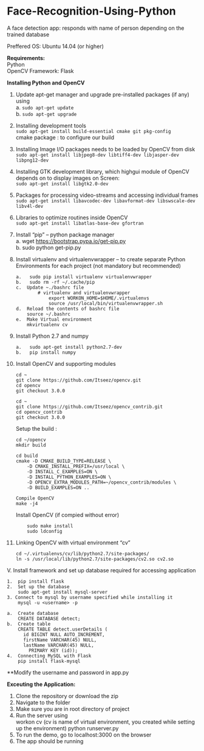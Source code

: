 # Face-Recognition-Using-Python  
A face detection app: responds with name of person depending on the trained database  

Preffered OS: Ubuntu 14.04 (or higher)  


**Requirements:**  
Python  
OpenCV 
Framework: Flask   

**Installing Python and OpenCV**    
1.	Update apt-get manager and upgrade pre-installed packages (if any) using  
	a.	`sudo apt-get update`    
	b.	`sudo apt-get upgrade`  
  
2.	 Installing development tools  
	`sudo apt-get install build-essential cmake git pkg-config`   
	cmake package : to configure our build   
  
3.	Installing Image I/O packages needs to be loaded by OpenCV from disk  
    `sudo apt-get install libjpeg8-dev libtiff4-dev libjasper-dev libpng12-dev`  
   
4.	Installing GTK development library, which highgui module of OpenCV depends on to display images on Screen:   
	`sudo apt-get install libgtk2.0-dev`  
   
5.	Packages for processing video-streams and accessing individual frames  
	`sudo apt-get install libavcodec-dev libavformat-dev libswscale-dev libv4l-dev`  
  
6.	Libraries to optimize routines inside OpenCV  
	`sudo apt-get install libatlas-base-dev gfortran`  
   
7.	Install “pip” – python package manager  
	a.	wget https://bootstrap.pypa.io/get-pip.py   
	b.	sudo python get-pip.py  
  
8.	Install virtualenv and virtualenvwrapper – to create separate Python Environments for each project (not mandatory but recommended)  
	
	```
	a.	 sudo pip install virtualenv virtualenvwrapper  
	b.	 sudo rm -rf ~/.cache/pip  
	c.	Update ~./bashrc file  
	        # virtualenv and virtualenvwrapper    
                export WORKON_HOME=$HOME/.virtualenvs    
                source /usr/local/bin/virtualenvwrapper.sh			
	d.	Reload the contents of bashrc file  
		source ~/.bashrc  
	e.	Make Virtual environment  
		mkvirtualenv cv
	```      
  
9.	Install Python 2.7 and numpy   	
	```
	a.	 sudo apt-get install python2.7-dev  
	b.	 pip install numpy
	```   
   
10.	Install OpenCV and supporting modules   
	```
	cd ~  
	git clone https://github.com/Itseez/opencv.git	   
	cd opencv  
	git checkout 3.0.0
	```    
  
	```
	cd ~  
	git clone https://github.com/Itseez/opencv_contrib.git	   
	cd opencv_contrib  
	git checkout 3.0.0
	```  
  
	Setup the build :   
	```
	cd ~/opencv  
	mkdir build  
   
	cd build  
	cmake -D CMAKE_BUILD_TYPE=RELEASE \
		-D CMAKE_INSTALL_PREFIX=/usr/local \
		-D INSTALL_C_EXAMPLES=ON \
		-D INSTALL_PYTHON_EXAMPLES=ON \
		-D OPENCV_EXTRA_MODULES_PATH=~/opencv_contrib/modules \
		-D BUILD_EXAMPLES=ON ..  
  
	Compile OpenCV   
	make -j4
	```   
   
	Install OpenCV (if compied without error)  
	```
		sudo make install         
		sudo ldconfig
	```  
   
11.	Linking OpenCV with virtual environment “cv”  
	```
	cd ~/.virtualenvs/cv/lib/python2.7/site-packages/  
	ln -s /usr/local/lib/python2.7/site-packages/cv2.so cv2.so
	```
	
  
V.	Install framework and set up database required for accessing application  

	1.	pip install flask  
	2.	Set up the database  
		sudo apt-get install mysql-server  
	3. Connect to mysql by username specified while installing it  
		mysql -u <username> -p  
  
	a.	Create database   
		CREATE DATABASE detect;  
	b.	Create table  
		CREATE TABLE detect.userDetails (
		  id BIGINT NULL AUTO_INCREMENT,
		  firstName VARCHAR(45) NULL,
		  lastName VARCHAR(45) NULL,
			PRIMARY KEY (id));  
	4.	Connecting MySQL with Flask   
		pip install flask-mysql
	
	
**Modify the username and password in app.py   

**Exceuting the Application:**    
1. Clone the repository or download the zip  
2. Navigate to the folder  
3. Make sure you are in root directory of project  
4. Run the server using  
		workon cv (cv is name of virtual environment, you created while setting up the environment)
		python runserver.py  
5. To run the demo, go to localhost:3000 on the browser  
6. The app should be running  
